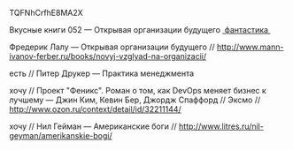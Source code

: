 
TQFNhCrfhE8MA2X


Вкусные книги 052 — Открывая организации будущего [ фантастика ]() 

Фредерик Лалу — Открывая организации будущего // http://www.mann-ivanov-ferber.ru/books/novyj-vzglyad-na-organizacii/

есть // Питер Друкер — Практика менеджмента

хочу // Проект "Феникс". Роман о том, как DevOps меняет бизнес к лучшему — Джин Ким, Кевин Бер, Джордж Спаффорд // Эксмо // http://www.ozon.ru/context/detail/id/32211144/

хочу // Нил Гейман — Американские боги // http://www.litres.ru/nil-geyman/amerikanskie-bogi/

